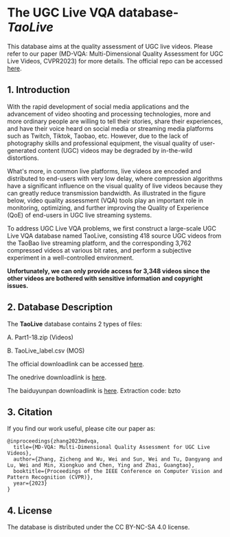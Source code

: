 # The UGC Live VQA database-*TaoLive*

This database aims at the quality assessment of UGC live videos. Please refer to our paper (MD-VQA: Multi-Dimensional Quality Assessment for UGC Live Videos, CVPR2023) for more details. The official repo can be accessed [here](https://tianchi.aliyun.com/dataset/148818?t=1679581936815).

## 1. Introduction

With the rapid development of social media applications and the advancement of video shooting and processing technologies, more and more ordinary people are willing to tell their stories, share their experiences, and have their voice heard on social media or streaming media platforms such as Twitch, Tiktok, Taobao, etc. However, due to the lack of photography skills and professional equipment, the visual quality of user-generated content (UGC) videos may be degraded by in-the-wild distortions.

What's more, in common live platforms, live videos are encoded and distributed to end-users with very low delay, where compression algorithms have a significant influence on the visual quality of live videos because they can greatly reduce transmission bandwidth. As illustrated in the figure below, video quality assessment (VQA) tools play an important role in monitoring, optimizing, and further improving the Quality of Experience (QoE) of end-users in UGC live streaming systems.

To address UGC Live VQA problems, we first construct a large-scale UGC Live VQA database named TaoLive, consisting 418 source UGC videos from the TaoBao live streaming platform, and the corresponding 3,762 compressed videos at various bit rates, and perform a subjective experiment in a well-controlled environment. 

**Unfortunately, we can only provide access for 3,348 videos since the other videos are bothered with sensitive information and copyright issues.**


## 2. Database Description

The **TaoLive** database contains 2 types of files:

A. Part1-18.zip (Videos)

B. TaoLive_label.csv (MOS)

The official downloadlink can be accessed [here](https://tianchi.aliyun.com/dataset/148818?t=1679581936815).

The onedrive downloadlink is [here](https://1drv.ms/f/s!AjaDoj_-yWgggTM604LJz1Z2QnXL?e=T3i8cy).

The baiduyunpan downloadlink is [here](https://pan.baidu.com/s/1j3RAAxtinYQsM1zu_WUPtg?pwd=bzto). Extraction code: bzto

## 3. Citation

If you find our work useful, please cite our paper as:
```
@inproceedings{zhang2023mdvqa,
  title={MD-VQA: Multi-Dimensional Quality Assessment for UGC Live Videos},
  author={Zhang, Zicheng and Wu, Wei and Sun, Wei and Tu, Dangyang and Lu, Wei and Min, Xiongkuo and Chen, Ying and Zhai, Guangtao},
  booktitle={Proceedings of the IEEE Conference on Computer Vision and Pattern Recognition (CVPR)},
  year={2023}
}
```

## 4. License

The database is distributed under the CC BY-NC-SA 4.0 license.
